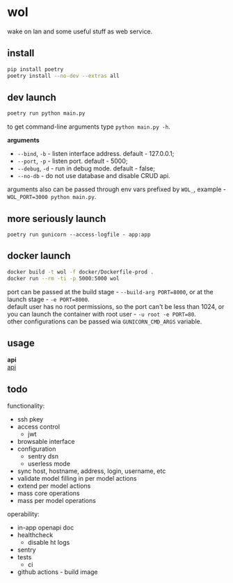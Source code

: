 # wol
wake on lan and some useful stuff as web service.

## install

```bash
pip install poetry
poetry install --no-dev --extras all
```

## dev launch

```bash
poetry run python main.py
```

to get command-line arguments type `python main.py -h`.  

**arguments**  
* `--bind`, `-b` - listen interface address. default - 127.0.0.1;  
* `--port`, `-p` - listen port. default - 5000;  
* `--debug`, `-d` - run in debug mode. default - false;  
* `--no-db` - do not use database and disable CRUD api.


arguments also can be passed through env vars prefixed by `WOL_`,
example - `WOL_PORT=3000 python main.py`.  


## more seriously launch

```
poetry run gunicorn --access-logfile - app:app
```

## docker launch

```bash
docker build -t wol -f docker/Dockerfile-prod .
docker run --rm -ti -p 5000:5000 wol
```

port can be passed at the build stage - `--build-arg PORT=8000`,
or at the launch stage - `-e PORT=8000`.  
default user has no root permissions, so the port can't be less than 1024,
or you can launch the container with root user - `-u root -e PORT=80`.  
other configurations can be passed wia `GUNICORN_CMD_ARGS` variable.


## usage

**api**  
[api](docs/api.html)


## todo

functionality:

* ssh pkey
* access control
  * jwt
* browsable interface
* configuration
  * sentry dsn
  * userless mode
* sync host, hostname, address, login, username, etc
* validate model filling in per model actions
* extend per model actions
* mass core operations
* mass per model operations

operability:

* in-app openapi doc
* healthcheck
  * disable ht logs
* sentry
* tests
  * ci
* github actions - build image
